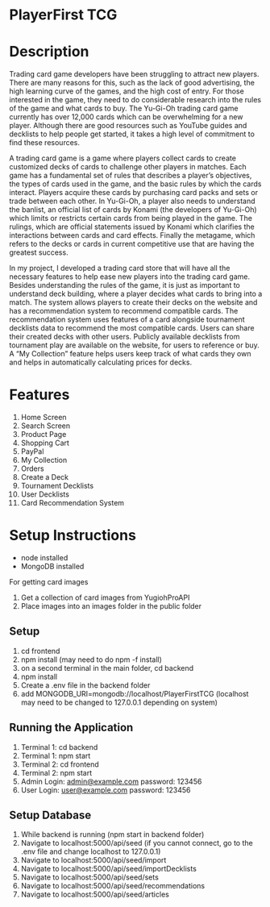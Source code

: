 # PlayerFirst TCG

# Description

Trading card game developers have been struggling to attract new players. There are many reasons for this, such as the lack of good advertising, the high learning curve of the games, and the high cost of entry. For those interested in the game, they need to do considerable research into the rules of the game and what cards to buy. The Yu-Gi-Oh trading card game currently has over 12,000 cards which can be overwhelming for a new player. Although there are good resources such as YouTube guides and decklists to help people get started, it takes a high level of commitment to find these resources.

A trading card game is a game where players collect cards to create customized decks of cards to challenge other players in matches. Each game has a fundamental set of rules that describes a player’s objectives, the types of cards used in the game, and the basic rules by which the cards interact. Players acquire these cards by purchasing card packs and sets or trade between each other. In Yu-Gi-Oh, a player also needs to understand the banlist, an official list of cards by Konami (the developers of Yu-Gi-Oh) which limits or restricts certain cards from being played in the game. The rulings, which are official statements issued by Konami which clarifies the interactions between cards and card effects. Finally the metagame, which refers to the decks or cards in current competitive use that are having the greatest success.

In my project, I developed a trading card store that will have all the necessary features to help ease new players into the trading card game. Besides understanding the rules of the game, it is just as important to understand deck building, where a player decides what cards to bring into a match. The system allows players to create their decks on the website and has a recommendation system to recommend compatible cards. The recommendation system uses features of a card alongside tournament decklists data to recommend the most compatible cards. Users can share their created decks with other users. Publicly available decklists from tournament play are available on the website, for users to reference or buy. A “My Collection” feature helps users keep track of what cards they own and helps in automatically calculating prices for decks.

# Features

<ol>
<li>Home Screen </li>
<li>Search Screen</li>
<li>Product Page</li>
<li>Shopping Cart</li>
<li>PayPal</li>
<li>My Collection</li>
<li>Orders</li>
<li>Create a Deck</li>
<li>Tournament Decklists</li>
<li>User Decklists</li>
<li>Card Recommendation System</li>
</ol>

# Setup Instructions

- node installed
- MongoDB installed

For getting card images

1. Get a collection of card images from YugiohProAPI
2. Place images into an images folder in the public folder

## Setup

1. cd frontend
2. npm install (may need to do npm -f install)
3. on a second terminal in the main folder, cd backend
4. npm install
5. Create a .env file in the backend folder
6. add MONGODB_URI=mongodb://localhost/PlayerFirstTCG (localhost may need to be changed to 127.0.0.1 depending on system)

## Running the Application

1. Terminal 1: cd backend
2. Terminal 1: npm start
3. Terminal 2: cd frontend
4. Terminal 2: npm start
5. Admin Login: admin@example.com password: 123456
6. User Login: user@example.com password: 123456

## Setup Database

1. While backend is running (npm start in backend folder)
2. Navigate to localhost:5000/api/seed (if you cannot connect, go to the .env file and change localhost to 127.0.0.1)
3. Navigate to localhost:5000/api/seed/import
4. Navigate to localhost:5000/api/seed/importDecklists
5. Navigate to localhost:5000/api/seed/sets
6. Navigate to localhost:5000/api/seed/recommendations
7. Navigate to localhost:5000/api/seed/articles
